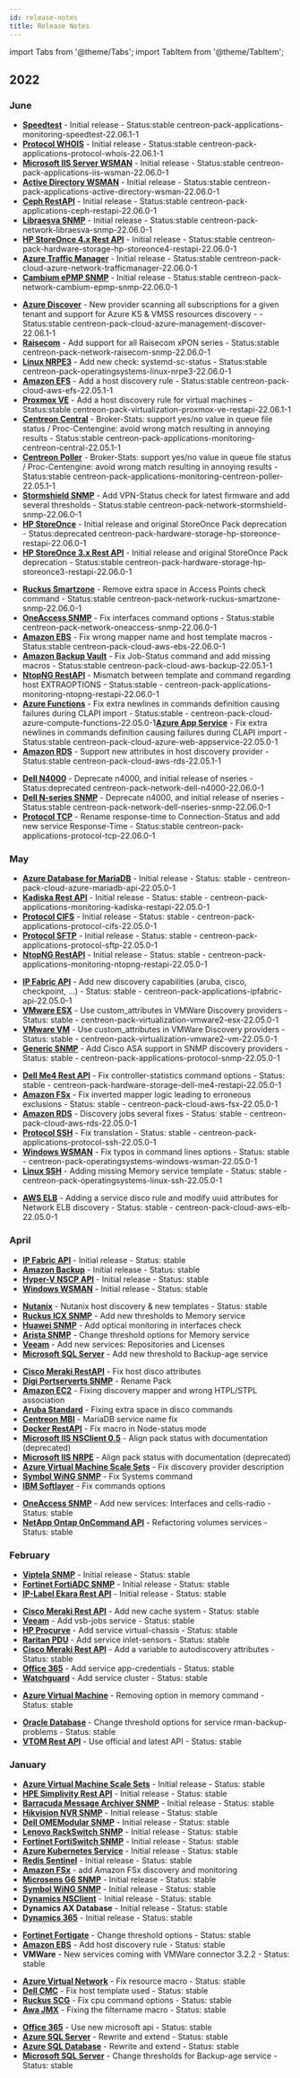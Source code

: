 ```yaml
---
id: release-notes
title: Release Notes
---
```


import Tabs from '@theme/Tabs';
import TabItem from '@theme/TabItem';

## 2022

### June 

<Tabs groupId="sync">
<TabItem value="New connectors" label="New connectors">

- [**Speedtest**](../applications-monitoring-speedtest.md) - Initial release - Status:stable centreon-pack-applications-monitoring-speedtest-22.06.1-1
- [**Protocol WHOIS**](../applications-protocol-whois.md) - Initial release - Status:stable centreon-pack-applications-protocol-whois-22.06.1-1
- [**Microsoft IIS Server WSMAN**](../applications-iis-wsman.md) - Initial release - Status:stable centreon-pack-applications-iis-wsman-22.06.0-1
- [**Active Directory WSMAN**](../applications-active-directory-wsman.md) - Initial release - Status:stable centreon-pack-applications-active-directory-wsman-22.06.0-1
- [**Ceph RestAPI**](../applications-ceph-restapi.md) - Initial release - Status:stable centreon-pack-applications-ceph-restapi-22.06.0-1
- [**Libraesva SNMP**](../network-libraesva-snmp.md) - Initial release - Status:stable centreon-pack-network-libraesva-snmp-22.06.0-1
- [**HP StoreOnce 4.x Rest API**](../hardware-storage-hp-storeonce4-restapi.md) - Initial release - Status:stable centreon-pack-hardware-storage-hp-storeonce4-restapi-22.06.0-1
- [**Azure Traffic Manager**](../cloud-azure-network-trafficmanager.md) - Initial release - Status:stable centreon-pack-cloud-azure-network-trafficmanager-22.06.0-1
- [**Cambium ePMP SNMP**](../network-cambium-epmp-snmp.md) - Initial release - Status:stable centreon-pack-network-cambium-epmp-snmp-22.06.0-1

</TabItem>
<TabItem value="Enhancements" label="Enhancements">

- [**Azure Discover**](../cloud-azure-management-discover.md) - New provider scanning all subscriptions for a given tenant and support for Azure KS & VMSS resources discovery - - Status:stable centreon-pack-cloud-azure-management-discover-22.06.1-1
- [**Raisecom**](../network-raisecom-snmp.md) - Add support for all Raisecom xPON series - Status:stable centreon-pack-network-raisecom-snmp-22.06.0-1
- [**Linux NRPE3**](../operatingsystems-linux-nrpe3.md) - Add new check: systemd-sc-status  - Status:stable centreon-pack-operatingsystems-linux-nrpe3-22.06.0-1
- [**Amazon EFS**](../cloud-aws-efs.md) - Add a host discovery rule - Status:stable centreon-pack-cloud-aws-efs-22.05.1-1
- [**Proxmox VE**](../virtualization-proxmox-ve-restapi.md) - Add a host discovery rule for virtual machines - Status:stable centreon-pack-virtualization-proxmox-ve-restapi-22.06.1-1
- [**Centreon Central**](../applications-monitoring-centreon-central.md) - Broker-Stats: support yes/no value in queue file status / Proc-Centengine: avoid wrong match resulting in annoying results - Status:stable centreon-pack-applications-monitoring-centreon-central-22.05.1-1
- [**Centreon Poller**](../applications-monitoring-centreon-poller.md) - Broker-Stats: support yes/no value in queue file status / Proc-Centengine: avoid wrong match resulting in annoying results - Status:stable centreon-pack-applications-monitoring-centreon-poller-22.05.1-1
- [**Stormshield SNMP**](../network-stormshield-snmp.md) - Add VPN-Status check for latest firmware and add several thresholds - Status:stable centreon-pack-network-stormshield-snmp-22.06.0-1
- [**HP StoreOnce**](../hardware-storage-hp-storeonce-restapi.md) - Initial release and original StoreOnce Pack deprecation - Status:deprecated centreon-pack-hardware-storage-hp-storeonce-restapi-22.06.0-1
- [**HP StoreOnce 3.x Rest API**](../hardware-storage-hp-storeonce3-restapi.md) - Initial release and original StoreOnce Pack deprecation - Status:stable centreon-pack-hardware-storage-hp-storeonce3-restapi-22.06.0-1

</TabItem>
<TabItem value="Fix" label="Fix">

- [**Ruckus Smartzone**](../network-ruckus-smartzone-snmp.md) - Remove extra space in Access Points check command - Status:stable centreon-pack-network-ruckus-smartzone-snmp-22.06.0-1
- [**OneAccess SNMP**](../network-oneaccess-snmp.md) - Fix interfaces command options - Status:stable centreon-pack-network-oneaccess-snmp-22.06.0-1
- [**Amazon EBS**](../cloud-aws-ebs.md) - Fix wrong mapper name and host template macros - Status:stable centreon-pack-cloud-aws-ebs-22.06.0-1
- [**Amazon Backup Vault**](../cloud-aws-backup.md) - Fix Job-Status command and add missing macros - Status:stable centreon-pack-cloud-aws-backup-22.05.1-1
- [**NtopNG RestAPI**](../applications-monitoring-ntopng-restapi.md) - Mismatch between template and command regarding host EXTRAOPTIONS - Status:stable - centreon-pack-applications-monitoring-ntopng-restapi-22.06.0-1
- [**Azure Functions**](../cloud-azure-compute-functions.md) - Fix extra newlines in commands definition causing failures during CLAPI import - Status:stable - centreon-pack-cloud-azure-compute-functions-22.05.0-1[**Azure App Service**](../cloud-azure-web-appservice.md) - Fix extra newlines in commands definition causing failures during CLAPI import - Status:stable centreon-pack-cloud-azure-web-appservice-22.05.0-1
- [**Amazon RDS**](../cloud-aws-rds.md) - Support new attributes in host discovery provider - Status:stable centreon-pack-cloud-aws-rds-22.05.1-1

</TabItem>
<TabItem value="Breaking changes" label="Breaking changes">

- [**Dell N4000**](../network-dell-n4000.md) - Deprecate n4000, and initial release of nseries - Status:deprecated centreon-pack-network-dell-n4000-22.06.0-1
- [**Dell N-series SNMP**](../network-dell-nseries-snmp.md) - Deprecate n4000, and initial release of nseries - Status:stable centreon-pack-network-dell-nseries-snmp-22.06.0-1
- [**Protocol TCP**](../applications-protocol-tcp.md) - Rename response-time to Connection-Status and add new service Response-Time - Status:stable centreon-pack-applications-protocol-tcp-22.06.0-1

</TabItem>
</Tabs>

### May 

<Tabs groupId="sync">
<TabItem value="New connectors" label="New connectors">

- [**Azure Database for MariaDB**](../procedures/cloud-azure-database-mariadb.md) - Initial release - Status: stable - centreon-pack-cloud-azure-mariadb-api-22.05.0-1
- [**Kadiska Rest API**](../procedures/applications-monitoring-kadiska-restapi.md) - Initial release - Status: stable - centreon-pack-applications-monitoring-kadiska-restapi-22.05.0-1
- [**Protocol CIFS**](../procedures/applications-protocol-cifs.md) - Initial release - Status: stable - centreon-pack-applications-protocol-cifs-22.05.0-1
- [**Protocol SFTP**](../procedures/applications-protocol-sftp.md) - Initial release - Status: stable - centreon-pack-applications-protocol-sftp-22.05.0-1
- [**NtopNG RestAPI**](../procedures/applications-monitoring-ntopng-restapi.md) - Initial release - Status: stable - centreon-pack-applications-monitoring-ntopng-restapi-22.05.0-1

</TabItem>
<TabItem value="Enhancements" label="Enhancements">

- [**IP Fabric API**](../procedures/applications-ipfabric-api.md) - Add new discovery capabilities (aruba, cisco, checkpoint, ...) - Status: stable - centreon-pack-applications-ipfabric-api-22.05.0-1
- [**VMware ESX**](../procedures/virtualization-vmware2-esx.md) - Use custom_attributes in VMWare Discovery providers - Status: stable - centreon-pack-virtualization-vmware2-esx-22.05.0-1
- [**VMware VM**](../procedures/virtualization-vmware2-vm.md) - Use custom_attributes in VMWare Discovery providers - Status: stable - centreon-pack-virtualization-vmware2-vm-22.05.0-1
- [**Generic SNMP**](../procedures/applications-protocol-snmp.md) - Add Cisco ASA support in SNMP discovery providers - Status: stable - centreon-pack-applications-protocol-snmp-22.05.0-1

</TabItem>
<TabItem value="Fix" label="Fix">

- [**Dell Me4 Rest API**](../procedures/hardware-storage-dell-me4-restapi.md) - Fix controller-statistics command options - Status: stable - centreon-pack-hardware-storage-dell-me4-restapi-22.05.0-1
- [**Amazon FSx**](../procedures/cloud-aws-fsx.md) - Fix inverted mapper logic leading to erroneous exclusions - Status: stable - centreon-pack-cloud-aws-fsx-22.05.0-1
- [**Amazon RDS**](../procedures/cloud-aws-rds.md) - Discovery jobs several fixes - Status: stable - centreon-pack-cloud-aws-rds-22.05.0-1
- [**Protocol SSH**](../procedures/applications-protocol-ssh.md) - Fix translation - Status: stable - centreon-pack-applications-protocol-ssh-22.05.0-1
- [**Windows WSMAN**](../procedures/operatingsystems-windows-wsman.md) - Fix typos in command lines options - Status: stable -  centreon-pack-operatingsystems-windows-wsman-22.05.0-1
- [**Linux SSH**](../procedures/operatingsystems-linux-ssh.md) - Adding missing Memory service template - Status: stable - centreon-pack-operatingsystems-linux-ssh-22.05.0-1

</TabItem>
<TabItem value="Breaking changes" label="Breaking changes">

- [**AWS ELB**](../procedures/cloud-aws-elb.md) - Adding a service disco rule and modify uuid attributes for Network ELB discovery - Status: stable - centreon-pack-cloud-aws-elb-22.05.0-1

</TabItem>
</Tabs>

### April

<Tabs groupId="sync">
<TabItem value="New connectors" label="New connectors">

- [**IP Fabric API**](../procedures/applications-ipfabric-api.md) - Initial release - Status: stable
- [**Amazon Backup**](../procedures/cloud-aws-backup.md) - Initial release - Status: stable
- [**Hyper-V NSCP API**](../procedures/virtualization-hyperv-nscp-restapi.md) - Initial release - Status: stable
- [**Windows WSMAN**](../procedures/operatingsystems-windows-wsman.md) - Initial release - Status: stable

</TabItem>
<TabItem value="Enhancements" label="Enhancements">

- [**Nutanix**](../procedures/virtualization-nutanix-snmp.md) - Nutanix host discovery & new templates - Status: stable
- [**Ruckus ICX SNMP**](../procedures/network-ruckus-icx-snmp.md) - Add new thresholds to Memory service
- [**Huawei SNMP**](../procedures/network-huawei-snmp.md) - Add optical monitoring in interfaces check
- [**Arista SNMP**](../procedures/network-switchs-arista-snmp.md) - Change threshold options for Memory service
- [**Veeam**](../procedures/applications-veeam-nrpe.md) - Add new services: Repositories and Licenses
- [**Microsoft SQL Server**](../procedures/applications-databases-mssql.md) - Add new threshold to Backup-age service

</TabItem>
<TabItem value="Fix" label="Fix">

- [**Cisco Meraki RestAPI**](../procedures/network-cisco-meraki-restapi.md) - Fix host disco attributes
- [**Digi Portserverts SNMP**](../procedures/network-digi-portserverts-snmp.md) - Rename Pack
- [**Amazon EC2**](../procedures/cloud-aws-ec2.md) - Fixing discovery mapper and wrong HTPL/STPL association
- [**Aruba Standard**](../procedures/network-switchs-aruba-standard-snmp.md) - Fixing extra space in disco commands
- [**Centreon MBI**](../procedures/applications-monitoring-centreon-mbi.md) - MariaDB service name fix
- [**Docker RestAPI**](../procedures/applications-docker-restapi.md) - Fix macro in Node-status mode
- [**Microsoft IIS NSClient 0.5**](../procedures/applications-webservers-iis-nsclient-05-restapi.md) - Align pack status with documentation (deprecated)
- [**Microsoft IIS NRPE**](../procedures/applications-webservers-iis-nrpe.md) - Align pack status with documentation (deprecated)
- [**Azure Virtual Machine Scale Sets**](../procedures/cloud-azure-compute-vmscalesets.md) - Fix discovery provider description
- [**Symbol WiNG SNMP**](../procedures/network-switchs-symbol-wing-snmp.md) - Fix Systems command
- [**IBM Softlayer**](../procedures/cloud-ibm-softlayer-api.md) - Fix commands options

</TabItem>
<TabItem value="Breaking changes" label="Breaking changes">

- [**OneAccess SNMP**](../procedures/network-oneaccess-snmp.md) - Add new services: Interfaces and cells-radio - Status: stable
- [**NetApp Ontap OnCommand API**](../procedures/hardware-storage-netapp-ontap-oncommandapi.md) - Refactoring volumes services - Status: stable

</TabItem>
</Tabs>

### February

<Tabs groupId="sync">
<TabItem value="New connectors" label="New connectors">

- [**Viptela SNMP**](../procedures/network-viptela-snmp.md) - Initial release - Status: stable
- [**Fortinet FortiADC SNMP**](../procedures/network-fortinet-fortiadc-snmp.md) - Initial release - Status: stable
- [**IP-Label Ekara Rest API**](../procedures/applications-monitoring-iplabel-ekara-restapi.md) - Initial release - Status: stable

</TabItem>
<TabItem value="Enhancements" label="Enhancements">

- [**Cisco Meraki Rest API**](../procedures/network-cisco-meraki-restapi.md) - Add new cache system - Status: stable
- [**Veeam**](../procedures/applications-veeam-nrpe.md) - Add vsb-jobs service - Status: stable
- [**HP Procurve**](../procedures/network-switchs-symbol-wing-snmp.md) - Add service virtual-chassis - Status: stable
- [**Raritan PDU**](../procedures/hardware-pdu-raritan-snmp.md) - Add service inlet-sensors - Status: stable
- [**Cisco Meraki Rest API**](../procedures/network-cisco-meraki-restapi.md) - Add a variable to autodiscovery attributes - Status: stable
- [**Office 365**](../procedures/cloud-microsoft-office365-management.md) - Add service app-credentials - Status: stable
- [**Watchguard**](../procedures/network-watchguard-snmp.md) - Add service cluster - Status: stable

</TabItem>
<TabItem value="Fix" label="Fix">

- [**Azure Virtual Machine**](../procedures/cloud-azure-compute-virtualmachine.md) - Removing option in memory command - Status: stable

</TabItem>
<TabItem value="Breaking changes" label="Breaking changes">

- [**Oracle Database**](../procedures/applications-databases-oracle.md) - Change threshold options for service rman-backup-problems - Status: stable
- [**VTOM Rest API**](../procedures/applications-vtom-restapi.md) - Use official and latest API - Status: stable

</TabItem>
</Tabs>

### January

<Tabs groupId="sync">
<TabItem value="New connectors" label="New connectors">

- [**Azure Virtual Machine Scale Sets**](../procedures/cloud-azure-compute-vmscalesets.md) - Initial release - Status: stable
- [**HPE Simplivity Rest API**](../procedures/virtualization-hpe-simplivity-restapi.md) - Initial release - Status: stable
- [**Barracuda Message Archiver SNMP**](../procedures/network-barracuda-bma-snmp.md) - Initial release - Status: stable
- [**Hikvision NVR SNMP**](../procedures/hardware-devices-hikvision-nvr-snmp.md) - Initial release - Status: stable
- [**Dell OMEModular SNMP**](../procedures/hardware-servers-dell-omem-snmp.md) - Initial release - Status: stable
- [**Lenovo RackSwitch SNMP**](../procedures/network-lenovo-rackswitch-snmp.md) - Initial release - Status: stable
- [**Fortinet FortiSwitch SNMP**](../procedures/network-fortinet-fortiswitch-snmp.md) - Initial release - Status: stable
- [**Azure Kubernetes Service**](../procedures/cloud-azure-compute-aks.md) - Initial release - Status: stable
- [**Redis Sentinel**](../procedures/applications-redis-sentinel.md) - Initial release - Status: stable
- [**Amazon FSx**](../procedures/cloud-aws-fsx.md) - add Amazon FSx discovery and monitoring
- [**Microsens G6 SNMP**](../procedures/network-microsens-g6-snmp.md) - Initial release - Status: stable
- [**Symbol WiNG SNMP**](../procedures/network-switchs-symbol-wing-snmp.md) - Initial release - Status: stable
- [**Dynamics NSClient**](../procedures/applications-dynamics-ax-nsclient-05-nrpe.md) - Initial release - Status: stable
- **Dynamics AX Database** - Initial release - Status: stable
- [**Dynamics 365**](../procedures/applications-dynamics-365-nsclient-05-nrpe.md) - Initial release - Status: stable

</TabItem>
<TabItem value="Enhancements" label="Enhancements">

- [**Fortinet Fortigate**](../procedures/network-firewalls-fortinet-fortigate-snmp.md) - Change threshold options - Status: stable
- [**Amazon EBS**](../procedures/cloud-aws-ebs.md) - Add host discovery rule - Status: stable
- **VMWare** - New services coming with VMWare connector 3.2.2 - Status: stable

</TabItem>
<TabItem value="Fix" label="Fix">

- [**Azure Virtual Network**](../procedures/cloud-azure-network-virtualnetwork.md) - Fix resource macro - Status: stable
- [**Dell CMC**](../procedures/hardware-servers-dell-cmc-snmp.md)  - Fix host template used - Status: stable
- [**Ruckus SCG**](../procedures/network-ruckus-scg-snmp.md) - Fix cpu command options - Status: stable
- [**Awa JMX**](../procedures/applications-awa-jmx.md) - Fixing the filtername macro - Status: stable

</TabItem>
<TabItem value="Breaking changes" label="Breaking changes">

- [**Office 365**](../procedures/cloud-microsoft-office365-management.md) - Use new microsoft api - Status: stable
- [**Azure SQL Server**](../procedures/cloud-azure-database-sqlserver.md) - Rewrite and extend - Status: stable
- [**Azure SQL Database**](../procedures/cloud-azure-database-sqldatabase.md) - Rewrite and extend - Status: stable
- [**Microsoft SQL Server**](../procedures/applications-databases-mssql.md) - Change thresholds for Backup-age service - Status: stable

</TabItem>
</Tabs>